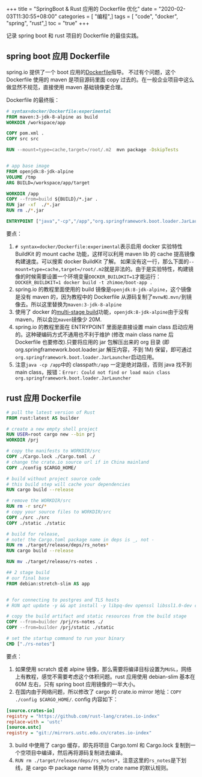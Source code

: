 +++
title = "SpringBoot & Rust 应用的 Dockerfile 优化"
date = "2020-02-03T11:30:55+08:00"
categories = [ "编程",]
tags = [ "code", "docker", "spring", "rust",]
toc = "true"
+++


记录 spring boot 和 rust 项目的 Dockerfile 的最佳实践。

## spring boot 应用 Dockerfile
spring.io 提供了一个 boot 应用的[Dockerfile](https://spring.io/guides/topicals/spring-boot-docker)指导。
不过有个问题，这个 Dockerfile 使用的 maven 是项目源码里面 copy 过去的。在一般企业项目中这么做显然不规范，直接使用 maven 基础镜像更合理。

<!--more-->

Dockerfile 的最终版：
```Dockerfile
# syntax=docker/Dockerfile:experimental
FROM maven:3-jdk-8-alpine as build
WORKDIR /workspace/app

COPY pom.xml .
COPY src src

RUN --mount=type=cache,target=/root/.m2  mvn package -DskipTests


# app base image
FROM openjdk:8-jdk-alpine
VOLUME /tmp
ARG BUILD=/workspace/app/target

WORKDIR /app
COPY --from=build ${BUILD}/*.jar .
RUN jar -xf  ./*.jar
RUN rm ./*.jar

ENTRYPOINT ["java","-cp","/app","org.springframework.boot.loader.JarLauncher"]

```
要点：

1. `# syntax=docker/Dockerfile:experimental`表示启用 docker 实验特性 BuildKit 的 mount cache 功能，这样可以利用 maven lib 的 cache 提高镜像构建速度。可以搜索 docker BuildKit 了解。
如果没有这一行，那么下面的`--mount=type=cache,target=/root/.m2`就是非法的。由于是实验特性，构建镜像的时候需要设置一个环境变量`DOCKER_BUILDKIT=1`才能运行：` DOCKER_BUILDKIT=1 docker build -t zhimoe/boot-app .`
2. spring.io 的教程里面使用的 build 镜像是`openjdk:8-jdk-alpine`，这个镜像是没有 maven 的，因为教程中的 Dockerfile 从源码复制了`mvnw和.mvn/`到镜像去。所以这里替换为`maven:3-jdk-8-alpine`
3. 使用了 docker 的[multi-stage build](https://docs.docker.com/develop/develop-images/multistage-build/)功能，`openjdk:8-jdk-alpine`由于没有 maven，所以会比`maven`镜像少 20M.
4. spring.io 的教程里面在 ENTRYPOINT 里面是直接设置 main class 启动应用的。这种硬编码方式不通用也不利于维护 (修改 main class name 后 Dockerfile 也要修改).只要将应用的 jar 包解压出来的 org 目录 (即 org.springframework.boot.loader.jar 解压内容，不到 1M) 保留，即可通过`org.springframework.boot.loader.JarLauncher`启动应用。
5. 注意`java -cp /app`中的 classpath:`/app` 一定是绝对路径，否则 java 找不到 main class，报错：`Error: Could not find or load main class org.springframework.boot.loader.JarLauncher`

## rust 应用 Dockerfile

```Dockerfile
# pull the latest version of Rust
FROM rust:latest AS builder

# create a new empty shell project
RUN USER=root cargo new --bin prj
WORKDIR /prj

# copy the manifests to WORKDIR/src
COPY ./Cargo.lock ./Cargo.toml ./
# change the crate.io source url if in China mainland
COPY ./config $CARGO_HOME/

# build without project source code
# this build step will cache your dependencies
RUN cargo build --release

# remove the WORKDIR/src
RUN rm -r src/*
# copy your source files to WORKDIR/src
COPY ./src ./src
COPY ./static ./static

# build for release, 
# note! the Cargo.toml package name in deps is _, not -
RUN rm ./target/release/deps/rs_notes*
RUN cargo build --release

RUN mv ./target/release/rs-notes .

## 2 stage build
# our final base
FROM debian:stretch-slim AS app


# for connecting to postgres and TLS hosts
# RUN apt update -y && apt install -y libpq-dev openssl libssl1.0-dev ca-certificates

# copy the build artifact and static resources from the build stage
COPY --from=builder /prj/rs-notes ./
COPY --from=builder /prj/static ./static

# set the startup command to run your binary
CMD ["./rs-notes"]

```

要点：
1. 如果使用 scratch 或者 alpine 镜像，那么需要将编译目标设置为`MUSL`，网络上有教程，感觉不需要考虑这个体积问题。rust 应用使用 debian-slim 基本在 60M 左右，只有 spring boot 应用镜像的一半大小。
2. 在国内由于网络问题，所以修改了 cargo 的 crate.io mirror 地址：`COPY ./config $CARGO_HOME/`. config 内容如下：
```ini
[source.crates-io]
registry = "https://github.com/rust-lang/crates.io-index"
replace-with = 'ustc'
[source.ustc]
registry = "git://mirrors.ustc.edu.cn/crates.io-index"

```
3. build 中使用了 cargo 缓存，即先将项目 Cargo.toml 和 Cargo.lock 复制到一个空项目中编译，然后再将源码复制进去编译。
4. `RUN rm ./target/release/deps/rs_notes*`，注意这里的`rs_notes`是下划线，是 cargo 中 package name 转换为 crate name 的默认规则。